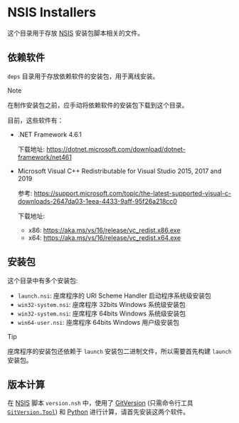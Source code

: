 # NSIS Installers

这个目录用于存放 [NSIS][] 安装包脚本相关的文件。

## 依赖软件

`deps` 目录用于存放依赖软件的安装包，用于离线安装。

> [!NOTE]
> 在制作安装包之前，应手动将依赖软件的安装包下载到这个目录。

目前，这些软件有：

- .NET Framework 4.6.1

  下载地址: <https://dotnet.microsoft.com/download/dotnet-framework/net461>

- Microsoft Visual C++ Redistributable for Visual Studio 2015, 2017 and 2019

  参考: <https://support.microsoft.com/topic/the-latest-supported-visual-c-downloads-2647da03-1eea-4433-9aff-95f26a218cc0>

  下载地址:

  - x86: <https://aka.ms/vs/16/release/vc_redist.x86.exe>
  - x64: <https://aka.ms/vs/16/release/vc_redist.x64.exe>

## 安装包

这个目录中有多个安装包:

- `launch.nsi`: 座席程序的 URI Scheme Handler 启动程序系统级安装包
- `win32-system.nsi`: 座席程序 32bits Windows 系统级安装包
- `win32-system.nsi`: 座席程序 64bits Windows 系统级安装包
- `win64-user.nsi`: 座席程序 64bits Windows 用户级安装包

> [!TIP]
> 座席程序的安装包还依赖于 `launch` 安装包二进制文件，所以需要首先构建 `launch` 安装包。

## 版本计算

在 [NSIS][] 脚本 `version.nsh` 中，使用了 [GitVersion][] (只需命令行工具 [`GitVersion.Tool`](https://www.nuget.org/packages/GitVersion.Tool)) 和 [Python][] 进行计算，请首先安装这两个软件。

[NSIS]: https://sourceforge.net/projects/nsis/ "NSIS (Nullsoft Scriptable Install System) is a professional open source system to create Windows installers"
[GitVersion]: https://gitversion.net/ "From git log to SemVer in no time"
[Python]: https://www.python.org/ "Python is a programming language that lets you work quickly and integrate systems more effectively."
